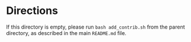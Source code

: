 # Directions

If this directory is empty, please run `bash add_contrib.sh` from the parent directory, as described in the main `README.md` file.
